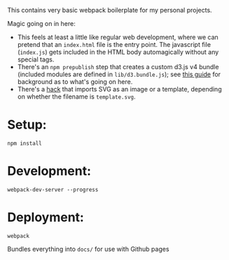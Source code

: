 This contains very basic webpack boilerplate for my personal projects.

Magic going on in here:
  - This feels at least a little like regular web development, where we can pretend that an `index.html` file is the entry point. The javascript file (`index.js`) gets included in the HTML body automagically without any special tags.
  - There's an `npm prepublish` step that creates a custom d3.js v4 bundle (included modules are defined in `lib/d3.bundle.js`); see [this guide](http://alex-r-bigelow.github.io/#D3andBabel) for background as to what's going on here.
  - There's a [hack](http://alex-r-bigelow.github.io/#WebpackSVGTemplates) that imports SVG as an image or a template, depending on whether the filename is `template.svg`.

Setup:
======
    npm install

Development:
============
    webpack-dev-server --progress

Deployment:
===========
    webpack
Bundles everything into `docs/` for use with Github pages
